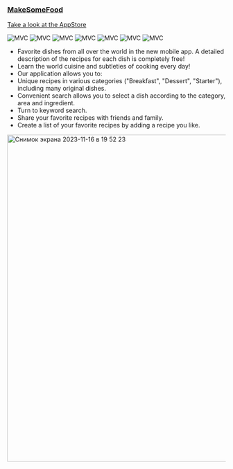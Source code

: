### [MakeSomeFood](https://apps.apple.com/ru/app/makesomefood/id6449434835)

[Take a look at the AppStore](https://apps.apple.com/ru/app/makesomefood/id6449434835)

<img src="https://img.shields.io/badge/MVC-ff69b4" alt="MVC" /></a>
<img src="https://img.shields.io/badge/No storyboard-purple" alt="MVC" /></a>
<img src="https://img.shields.io/badge/Firebase-green" alt="MVC" /></a>
<img src="https://img.shields.io/badge/KingFisher-gray" alt="MVC" /></a>
<img src="https://img.shields.io/badge/URLSession-yellow" alt="MVC" /></a>
<img src="https://img.shields.io/badge/REST API-red" alt="MVC" /></a>
<img src="https://img.shields.io/badge/HIG-blue" alt="MVC" /></a>
* Favorite dishes from all over the world in the new mobile app. A detailed description of the recipes for each dish is completely free!
* Learn the world cuisine and subtleties of cooking every day!
* Our application allows you to:
* Unique recipes in various categories ("Breakfast", "Dessert", "Starter"), including many original dishes.
* Convenient search allows you to select a dish according to the category, area and ingredient.
* Turn to keyword search.
* Share your favorite recipes with friends and family.
* Create a list of your favorite recipes by adding a recipe you like.

<img width="755" alt="Снимок экрана 2023-11-16 в 19 52 23" src="https://github.com/Sosisya/MakeSomeFood_new/assets/96905634/855fa122-c40f-4abd-b51c-811ea3d6e635">
